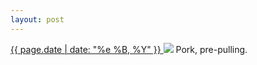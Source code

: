 ```yaml
---
layout: post
---
```


<p>
  <a href="/394">
    <time>{{ page.date | date: "%e %B, %Y" }}</time>
  </a>
  <a href="/394"><img src="{{ site.assets_url }}/394.jpg"/></a>
  <span>Pork, pre-pulling.</span>
</p>
